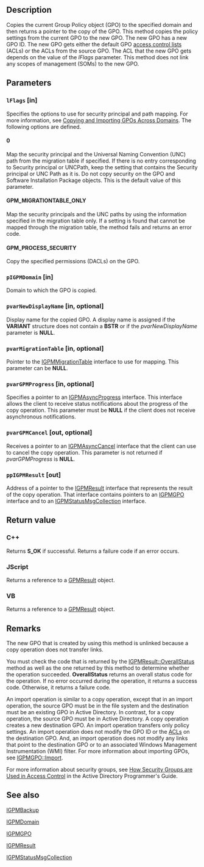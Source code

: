 ## Description

Copies the current Group Policy object (GPO) to the specified domain and then returns a pointer to the copy of
the GPO. This method copies the policy settings from the current GPO to the new GPO. The new GPO has a new GPO ID.
The new GPO gets either the default GPO
[access control lists](https://learn.microsoft.com/windows/desktop/SecAuthZ/access-control-lists) (ACLs) or the ACLs from the
source GPO. The ACL that the new GPO gets depends on the value of the *lFlags* parameter.
This method does not link any scopes of management (SOMs) to the new GPO.

## Parameters

### `lFlags` [in]

Specifies the options to use for security principal and path mapping. For more information, see
[Copying and Importing GPOs Across Domains](https://learn.microsoft.com/previous-versions/windows/desktop/gpmc/copying-and-importing-gpos-across-domains).
The following options are defined.

#### 0

Map the security principal and the Universal Naming Convention (UNC) path from the migration table if
specified. If there is no entry corresponding to Security principal or UNCPath, keep the setting that contains the Security principal or UNC Path as it is. Do not copy security on the GPO and Software Installation Package objects. This is the default value of this parameter.

#### GPM_MIGRATIONTABLE_ONLY

Map the security principals and the UNC paths by using the information specified in the migration table
only. If a setting is found that cannot be mapped through the migration table, the method fails and returns an
error code.

#### GPM_PROCESS_SECURITY

Copy the specified permissions (DACLs) on the GPO.

### `pIGPMDomain` [in]

Domain to which the GPO is copied.

### `pvarNewDisplayName` [in, optional]

Display name for the copied GPO. A display name is assigned if the **VARIANT** structure does not contain a **BSTR** or if the *pvarNewDisplayName* parameter is **NULL**.

### `pvarMigrationTable` [in, optional]

Pointer to the [IGPMMigrationTable](https://learn.microsoft.com/previous-versions/windows/desktop/api/gpmgmt/nn-gpmgmt-igpmmigrationtable) interface to use for mapping. This parameter can be **NULL**.

### `pvarGPMProgress` [in, optional]

Specifies a pointer to an
[IGPMAsyncProgress](https://learn.microsoft.com/previous-versions/windows/desktop/api/gpmgmt/nn-gpmgmt-igpmasyncprogress) interface. This interface allows the client to receive status notifications about the progress of the copy operation. This parameter must be **NULL** if the client does not receive asynchronous notifications.

### `pvarGPMCancel` [out, optional]

Receives a pointer to an
[IGPMAsyncCancel](https://learn.microsoft.com/previous-versions/windows/desktop/api/gpmgmt/nn-gpmgmt-igpmasynccancel) interface that the client can use to cancel the copy operation. This parameter is not returned if *pvarGPMProgress* is **NULL**.

### `ppIGPMResult` [out]

Address of a pointer to the
[IGPMResult](https://learn.microsoft.com/previous-versions/windows/desktop/api/gpmgmt/nn-gpmgmt-igpmresult) interface that represents the result of the copy operation. That interface contains pointers to an
[IGPMGPO](https://learn.microsoft.com/previous-versions/windows/desktop/api/gpmgmt/nn-gpmgmt-igpmgpo) interface and to an
[IGPMStatusMsgCollection](https://learn.microsoft.com/previous-versions/windows/desktop/api/gpmgmt/nn-gpmgmt-igpmstatusmsgcollection) interface.

## Return value

### C++

Returns **S_OK** if successful. Returns a failure code if an error occurs.

### JScript

Returns a reference to a [GPMResult](https://learn.microsoft.com/previous-versions/windows/desktop/api/gpmgmt/nn-gpmgmt-igpmresult) object.

### VB

Returns a reference to a [GPMResult](https://learn.microsoft.com/previous-versions/windows/desktop/api/gpmgmt/nn-gpmgmt-igpmresult) object.

## Remarks

The new GPO that is created by using this method is unlinked because a copy operation does not transfer links.

You must check the code that is returned by the
[IGPMResult::OverallStatus](https://learn.microsoft.com/previous-versions/windows/desktop/api/gpmgmt/nf-gpmgmt-igpmresult-overallstatus) method as well as the one returned by this method to determine whether the operation succeeded.
**OverallStatus** returns an overall status code for the operation. If no error occurred during the operation, it returns a success code. Otherwise, it returns a failure code.

An import operation is similar to a copy operation, except that in an import operation, the source GPO must be in the file system and the destination must be an existing GPO in Active Directory. In contrast, for a copy operation, the source GPO must be in Active Directory. A copy operation creates a new destination GPO. An import operation transfers only policy settings. An import operation does not modify the GPO ID or the
[ACLs](https://learn.microsoft.com/windows/desktop/SecAuthZ/access-control-lists) on the destination GPO. And, an import operation does not modify any links that point to the destination GPO or to an associated Windows Management Instrumentation (WMI) filter. For more information about importing GPOs, see
[IGPMGPO::Import](https://learn.microsoft.com/previous-versions/windows/desktop/api/gpmgmt/nf-gpmgmt-igpmgpo-import).

For more information about security groups, see
[How Security Groups are Used in Access Control](https://learn.microsoft.com/windows/desktop/AD/how-security-groups-are-used-in-access-control) in the Active Directory Programmer's Guide.

## See also

[IGPMBackup](https://learn.microsoft.com/previous-versions/windows/desktop/api/gpmgmt/nn-gpmgmt-igpmbackup)

[IGPMDomain](https://learn.microsoft.com/previous-versions/windows/desktop/api/gpmgmt/nn-gpmgmt-igpmdomain)

[IGPMGPO](https://learn.microsoft.com/previous-versions/windows/desktop/api/gpmgmt/nn-gpmgmt-igpmgpo)

[IGPMResult](https://learn.microsoft.com/previous-versions/windows/desktop/api/gpmgmt/nn-gpmgmt-igpmresult)

[IGPMStatusMsgCollection](https://learn.microsoft.com/previous-versions/windows/desktop/api/gpmgmt/nn-gpmgmt-igpmstatusmsgcollection)
